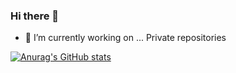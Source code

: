 ### Hi there 👋
- 🔭 I’m currently working on ... Private repositories

[![Anurag's GitHub stats](https://github-readme-stats.vercel.app/api?username=AMBULATUR)](https://github.com/anuraghazra/github-readme-stats)
